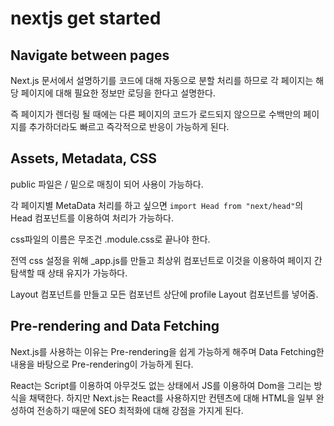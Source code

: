 # nextjs get started

## Navigate between pages

Next.js 문서에서 설명하기를 코드에 대해 자동으로 분할 처리를 하므로 각 페이지는 해당 페이지에 대해 필요한 정보만 로딩을 한다고 설명한다.

즉 페이지가 렌더링 될 때에는 다른 페이지의 코드가 로드되지 않으므로 수백만의 페이지를 추가하더라도 빠르고 즉각적으로 반응이 가능하게 된다.

## Assets, Metadata, CSS

public 파일은 / 밑으로 매칭이 되어 사용이 가능하다.

각 페이지별 MetaData 처리를 하고 싶으면 `import Head from "next/head"`의 Head 컴포넌트를 이용하여 처리가 가능하다.

css파일의 이름은 무조건 .module.css로 끝나야 한다.

전역 css 설정을 위해 _app.js를 만들고 최상위 컴포넌트로 이것을 이용하여 페이지 간 탐색할 때 상태 유지가 가능하다.

Layout 컴포넌트를 만들고 모든 컴포넌트 상단에 profile Layout 컴포넌트를 넣어줌.

## Pre-rendering and Data Fetching

Next.js를 사용하는 이유는 Pre-rendering을 쉽게 가능하게 해주며 Data Fetching한 내용을 바탕으로 Pre-rendering이 가능하게 된다.

React는 Script를 이용하여 아무것도 없는 상태에서 JS를 이용하여 Dom을 그리는 방식을 채택한다. 하지만 Next.js는 React를 사용하지만 컨텐츠에 대해 HTML을 일부 완성하여 전송하기 때문에 SEO 최적화에 대해 강점을 가지게 된다.